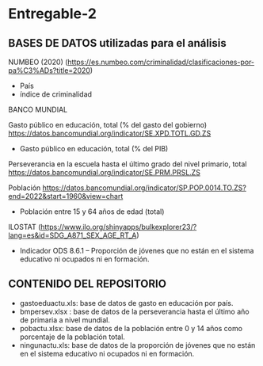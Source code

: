 # Entregable-2
## BASES DE DATOS utilizadas para el análisis
NUMBEO (2020) (https://es.numbeo.com/criminalidad/clasificaciones-por-pa%C3%ADs?title=2020)
  -  País
  - índice de criminalidad
    
BANCO MUNDIAL

Gasto público en educación, total (% del gasto del gobierno) https://datos.bancomundial.org/indicator/SE.XPD.TOTL.GD.ZS
- Gasto público en educación, total (% del PIB)

Perseverancia en la escuela hasta el último grado del nivel primario, total https://datos.bancomundial.org/indicator/SE.PRM.PRSL.ZS

Población https://datos.bancomundial.org/indicator/SP.POP.0014.TO.ZS?end=2022&start=1960&view=chart
- Población entre 15 y 64 años de edad (total)

ILOSTAT (https://www.ilo.org/shinyapps/bulkexplorer23/?lang=es&id=SDG_A871_SEX_AGE_RT_A)
- Indicador ODS 8.6.1 – Proporción de jóvenes que no están en el sistema educativo ni ocupados ni en formación.
  
## CONTENIDO DEL REPOSITORIO
- gastoeduactu.xls: base de datos de gasto en educación por país.
- bmpersev.xlsx : base de datos de la perseverancia hasta el último año de primaria a nivel mundial.
- pobactu.xlsx: base de datos de la población entre 0 y 14 años como porcentaje de la población total.
- ningunactu.xls: base de datos de la proporción de jóvenes que no están en el sistema educativo ni ocupados ni en formación.
